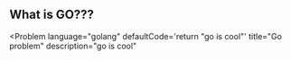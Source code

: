 ## What is GO???



<Problem
    language="golang"
    defaultCode='return "go is cool"'
    title="Go problem"
    description="go is cool"

>